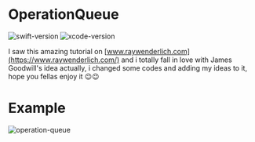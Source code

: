 # OperationQueue

![swift-version](https://img.shields.io/badge/Swift-5-blueviolet.svg)
![xcode-version](https://img.shields.io/badge/Xcode-10.2.1-green.svg)

I saw this amazing tutorial on [www.raywenderlich.com](https://www.raywenderlich.com/) and i totally fall in love with James Goodwill's idea actually, i changed some codes and adding my ideas to it, hope you fellas enjoy it 😉😉

Example
=======
![operation-queue](https://user-images.githubusercontent.com/34839080/61212668-37478b00-a718-11e9-88c3-abebd498ae7a.gif)
